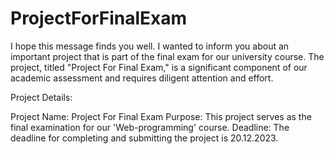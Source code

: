 # ProjectForFinalExam

I hope this message finds you well. I wanted to inform you about an important project that is part of the final exam for our university course. The project, titled "Project For Final Exam," is a significant component of our academic assessment and requires diligent attention and effort.

Project Details:

Project Name: Project For Final Exam
Purpose: This project serves as the final examination for our 'Web-programming' course.
Deadline: The deadline for completing and submitting the project is 20.12.2023.